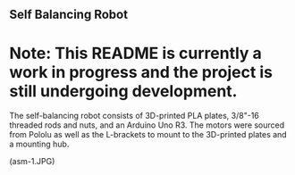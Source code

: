 ## Self Balancing Robot

# Note: This README is currently a work in progress and the project is still undergoing development.

The self-balancing robot consists of 3D-printed PLA plates, 3/8"-16 threaded rods and nuts, and an Arduino Uno R3. The motors were sourced from Pololu as well as the L-brackets to mount to the 3D-printed plates and a mounting hub.

(asm-1.JPG)
